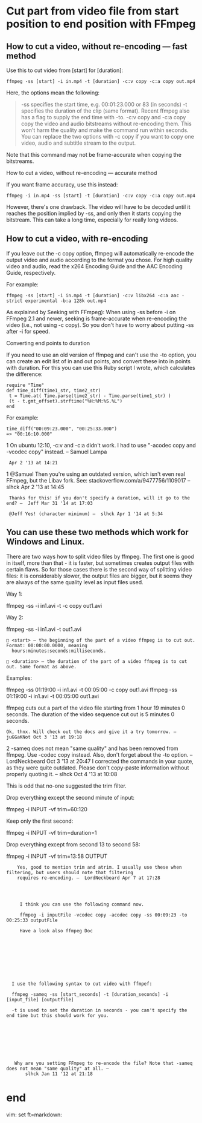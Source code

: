 
# Cut part from video file from start position to end position with FFmpeg


## How to cut a video, without re-encoding — fast method

Use this to cut video from [start] for [duration]:

    ffmpeg -ss [start] -i in.mp4 -t [duration] -c:v copy -c:a copy out.mp4

Here, the options mean the following:

 > -ss specifies the start time, e.g. 00:01:23.000 or 83 (in seconds)
 > -t specifies the duration of the clip (same format).
 > Recent ffmpeg also has a flag to supply the end time with -to.
 > -c:v copy and -c:a copy copy the video and audio bitstreams
 without re-encoding them. This won't harm the quality and make the
 command run within seconds. You can replace the two options with
 -c copy if you want to copy one video, audio and subtitle stream
 to the output.

Note that this command may not be frame-accurate when copying the bitstreams.

How to cut a video, without re-encoding — accurate method

If you want frame accuracy, use this instead:

    ffmpeg -i in.mp4 -ss [start] -t [duration] -c:v copy -c:a copy out.mp4

However, there's one drawback. The video will have to be decoded until it reaches the position implied by -ss, and
only then it starts copying the bitstream. This can take a long time, especially for really long videos.


## How to cut a video, with re-encoding

If you leave out the -c copy option, ffmpeg will automatically
re-encode the output video and audio according to the
format you chose. For high quality video and audio, read the x264
Encoding Guide and the AAC Encoding Guide,
respectively.

For example:

    ffmpeg -ss [start] -i in.mp4 -t [duration] -c:v libx264 -c:a aac -strict experimental -b:a 128k out.mp4

As explained by Seeking with FFmpeg): When using -ss before -i on
FFmpeg 2.1 and newer, seeking is frame-accurate when re-encoding the
video (i.e., not using -c copy). So you don't have to worry about
putting -ss after -i for speed.



Converting end points to duration

If you need to use an old version of ffmpeg and can't use the -to option, you can create an edit list of in and out
points, and convert these into in points with duration. For this you can use this Ruby script I wrote, which
calculates the difference:

    require "Time"
    def time_diff(time1_str, time2_str)
     t = Time.at( Time.parse(time2_str) - Time.parse(time1_str) )
     (t - t.gmt_offset).strftime("%H:%M:%S.%L")
    end

For example:

    time_diff("00:09:23.000", "00:25:33.000")
    => "00:16:10.000"





1     On ubuntu 12:10, -c:v and -c:a didn't work. I had to use
"-acodec copy and -vcodec copy" instead. –  Samuel Lampa

     Apr 2 '13 at 14:21

1     @Samuel Then you're using an outdated version, which isn't
even real FFmpeg, but the Libav fork. See:
stackoverflow.com/a/9477756/1109017 –  slhck Apr 2 '13 at 14:45

     Thanks for this! if you don't specify a duration, will it go to the end? –  Jeff Mar 31 '14 at 17:03

     @Jeff Yes! (character minimum) –  slhck Apr 1 '14 at 5:34


##          You can use these two methods which work for Windows and Linux.

  There are two ways how to split video files by ffmpeg. The first one is good in itself, more than that - it is
  faster, but sometimes creates output files with certain flaws. So for those cases there is the second way of
  splitting video files: it is considerably slower, the output files are bigger, but it seems they are always of the
  same quality level as input files used.

  Way 1:

  ffmpeg -ss <start> -i in1.avi -t <duration> -c copy out1.avi

  Way 2:

  ffmpeg -ss <start> -i in1.avi -t <duration> out1.avi

    □ <start> – the beginning of the part of a video ffmpeg is to cut out. Format: 00:00:00.0000, meaning
      hours:minutes:seconds:milliseconds.

    □ <duration> – the duration of the part of a video ffmpeg is to cut out. Same format as above.

  Examples:

  ffmpeg -ss 01:19:00 -i in1.avi -t 00:05:00 -c copy out1.avi
  ffmpeg -ss 01:19:00 -i in1.avi -t 00:05:00 out1.avi

  ffmpeg cuts out a part of the video file starting from 1 hour 19 minutes 0 seconds. The duration of the video
  sequence cut out is 5 minutes 0 seconds.







    Ok, thnx. Will check out the docs and give it a try tomorrow. –  juGGaKNot Oct 3 '13 at 19:18

2     -sameq does not mean "same quality" and has been removed from ffmpeg. Use -codec copy instead. Also, don't forget
    about the -to option. –  LordNeckbeard Oct 3 '13 at 20:47
    I corrected the commands in your quote, as they were quite outdated. Please don't copy-paste information without
    properly quoting it. –  slhck Oct 4 '13 at 10:08


   This is odd that no-one suggested the trim filter.

   Drop everything except the second minute of input:

   ffmpeg -i INPUT -vf trim=60:120

   Keep only the first second:

   ffmpeg -i INPUT -vf trim=duration=1

   Drop everything except from second 13 to second 58:

   ffmpeg -i INPUT -vf trim=13:58 OUTPUT


   
        Yes, good to mention trim and atrim. I usually use these when filtering, but users should note that filtering
        requires re-encoding. –  LordNeckbeard Apr 7 at 17:28




         I think you can use the following command now.

         ffmpeg -i inputFile -vcodec copy -acodec copy -ss 00:09:23 -to 00:25:33 outputFile

         Have a look also ffmpeg Doc





         



      I use the following syntax to cut video with ffmpef:

      ffmpeg -sameq -ss [start_seconds] -t [duration_seconds] -i [input_file] [outputfile]

      -t is used to set the duration in seconds - you can't specify the end time but this should work for you.


                                                             




      
       Why are you setting FFmpeg to re-encode the file? Note that -sameq does not mean "same quality" at all. – 
           slhck Jan 11 '12 at 21:18





# end

vim: set ft=markdown:
